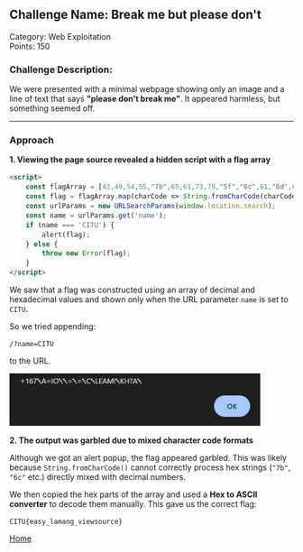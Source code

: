 ## Challenge Name: Break me but please don't
Category: Web Exploitation  
Points: 150   

### Challenge Description:  
We were presented with a minimal webpage showing only an image and a line of text that says **"please don't break me"**. It appeared harmless, but something seemed off.

---

### Approach

**1. Viewing the page source revealed a hidden script with a flag array**

```html
<script>
    const flagArray = [43,49,54,55,"7b",65,61,73,79,"5f","6c",61,"6d",61,"6e",67,"5f",76,69,65,77,73,"6f",75,72,63,65,"7d"];
    const flag = flagArray.map(charCode => String.fromCharCode(charCode)).join('');
    const urlParams = new URLSearchParams(window.location.search);
    const name = urlParams.get('name');
    if (name === 'CITU') {
        alert(flag);
    } else {
        throw new Error(flag);
    }
</script>
```

We saw that a flag was constructed using an array of decimal and hexadecimal values and shown only when the URL parameter `name` is set to `CITU`.

So we tried appending:

```
/?name=CITU
```

to the URL.

![alert prompt](https://raw.githubusercontent.com/Smoll05/CITU-CTFd-Groupers/main/Writeup-Images/pop-weasel-prompt.png)


**2. The output was garbled due to mixed character code formats**

Although we got an alert popup, the flag appeared garbled. This was likely because `String.fromCharCode()` cannot correctly process hex strings (`"7b"`, `"6c"` etc.) directly mixed with decimal numbers.

We then copied the hex parts of the array and used a **Hex to ASCII converter** to decode them manually. This gave us the correct flag:

```
CITU{easy_lamang_viewsource}
```

[Home](../..)